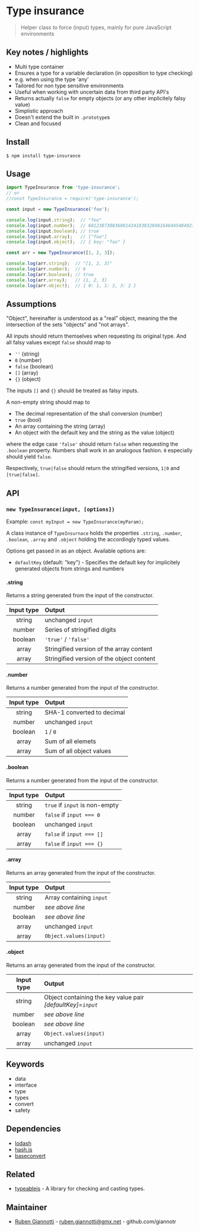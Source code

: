 # Type insurance

> Helper class to force (input) types, mainly for pure JavaScript environments

## Key notes / highlights

- Multi type container
- Ensures a type for a variable declaration (in opposition to type checking)
- e.g. when using the type 'any'
- Tailored for non type sensitive environments
- Useful when working with uncertain data from third party API's
- Returns actually `false` for empty objects (or any other implicitely falsy value)
- Simplistic approach
- Doesn't extend the built in `.prototype`s
- Clean and focused

## Install

```console
$ npm install type-insurance
```

## Usage

```js
import TypeInsurance from 'type-insurance';
// or
//const TypeInsurance = require('type-insurance');

const input = new TypeInsurance('foo');

console.log(input.string);  // "foo" 
console.log(input.number);  // 68123873083688143418383284816464454849230703155
console.log(input.boolean); // true
console.log(input.array);   // ["foo"]
console.log(input.object);  // { key: "foo" }

const arr = new TypeInsurance([1, 2, 3]);

console.log(arr.string);  // "[1, 2, 3]" 
console.log(arr.number);  // 6
console.log(arr.boolean); // true
console.log(arr.array);   // [1, 2, 3]
console.log(arr.object);  // { 0: 1, 1: 2, 3: 2 }
```

## Assumptions

"Object", hereinafter is understood as a "real" object, meaning the the intersection of the sets "objects" and "not arrays".

All inputs should return themselves when requesting its original type. And all falsy values except `false` should map to

- `''` (string)
- `0` (number)
- `false` (boolean)
- `[]` (array)
- `{}` (object)

The inputs `[]` and `{}` should be treated as falsy inputs.

A non-empty string should map to

- The decimal representation of the sha1 conversion (number)
- `true` (bool)
- An array containing the string (array)
- An object with the default key and the string as the value (object)

where the edge case `'false'` should return `false` when requesting the `.boolean` property. Numbers shall work in an analogous fashion. `0` especially should yield `false`.

Respectively, `true|false` should return the stringified versions, `1|0` and `[true|false]`.

## API

### `new TypeInsurance(input, [options])`

Example: `const myInput = new TypeInsurance(myParam);`

A class instance of `TypeInsurnace` holds the properties `.string`, `.number`, `.boolean`, `.array` and `.object` holding the accordingly typed values.

Options get passed in as an object. Available options are:

- `defaultKey` (default: "key") - Specifies the default key for implicitely generated objects from strings and numbers

#### .string

Returns a string generated from the input of the constructor.

| Input type | Output |
| :---:   | :--- |
| string  | unchanged `input` |
| number  | Series of stringified digits |
| boolean | `'true'` / `'false'` |
| array   | Stringified version of the array content |
| array   | Stringified version of the object content |

#### .number

Returns a number generated from the input of the constructor.

| Input type | Output |
| :---:   | :--- |
| string  | SHA-1 converted to decimal |
| number  | unchanged `input` |
| boolean | `1` / `0` |
| array   | Sum of all elemets |
| array   | Sum of all object values |

#### .boolean

Returns a number generated from the input of the constructor.

| Input type | Output |
| :---:   | :--- |
| string  | `true` if `input` is non-empty |
| number  | `false` if `input === 0` |
| boolean | unchanged `input` |
| array   | `false` if `input === []` |
| array   | `false` if `input === {}` |

#### .array

Returns an array generated from the input of the constructor.

| Input type | Output |
| :---:   | :--- |
| string  | Array containing `input` |
| number  | *see above line* |
| boolean | *see above line* |
| array   | unchanged `input` |
| array   | `Object.values(input)` |

#### .object

Returns an array generated from the input of the constructor.

| Input type | Output |
| :---:   | :--- |
| string  | Object containing the key value pair *[defaultKey]=`input`* |
| number  | *see above line* |
| boolean | *see above line* |
| array   | `Object.values(input)` |
| array   | unchanged `input` |

## Keywords

- data
- interface
- type
- types
- convert
- safety

## Dependencies

- [lodash](https://www.npmjs.com/package/lodash)
- [hash.js](https://www.npmjs.com/package/hash.js)
- [baseconvert](https://www.npmjs.com/package/baseconvert)

## Related

- [typeablejs](https://github.com/xpepermint/typeablejs) - A library for checking and casting types.

## Maintainer

- [Ruben Giannotti](http://rubengiannotti.com) - ruben.giannotti@gmx.net - github.com/giannotr
